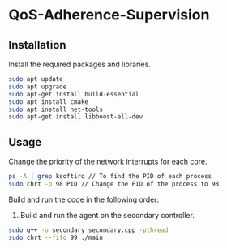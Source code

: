 # QoS-Adherence-Supervision
## Installation


Install the required packages and libraries. 
```bash
sudo apt update 
sudo apt upgrade
sudo apt-get install build-essential
sudo apt install cmake
sudo apt install net-tools
sudo apt-get install libboost-all-dev
```

## Usage
Change the priority of the network interrupts for each core.
```bash
ps -A | grep ksoftirq // To find the PID of each process
sudo chrt -p 98 PID // Change the PID of the process to 98
```

Build and run the code in the following order:

1. Build and run the agent on the secondary controller.
```bash
sudo g++ -o secondary secondary.cpp -pthread 
sudo chrt --fifo 99 ./main
```
